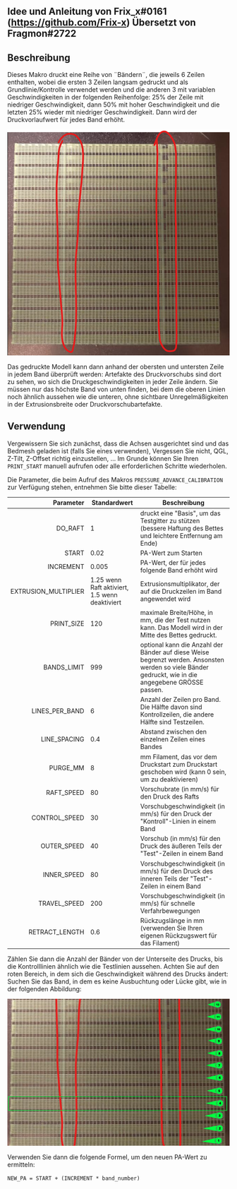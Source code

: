 ## Idee und Anleitung von Frix_x#0161 (https://github.com/Frix-x) Übersetzt von Fragmon#2722 

## Beschreibung

Dieses Makro druckt eine Reihe von ¨Bändern¨, die jeweils 6 Zeilen enthalten, wobei die ersten 3 Zeilen langsam gedruckt und als Grundlinie/Kontrolle verwendet werden und die anderen 3 mit variablen Geschwindigkeiten in der folgenden Reihenfolge: 25% der Zeile mit niedriger Geschwindigkeit, dann 50% mit hoher Geschwindigkeit und die letzten 25% wieder mit niedriger Geschwindigkeit. Dann wird der Druckvorlaufwert für jedes Band erhöht.

![PA_calibration.png](../images/pa_calibration.png)

Das gedruckte Modell kann dann anhand der obersten und untersten Zeile in jedem Band überprüft werden: Artefakte des Druckvorschubs sind dort zu sehen, wo sich die Druckgeschwindigkeiten in jeder Zeile ändern. Sie müssen nur das höchste Band von unten finden, bei dem die oberen Linien noch ähnlich aussehen wie die unteren, ohne sichtbare Unregelmäßigkeiten in der Extrusionsbreite oder Druckvorschubartefakte.


## Verwendung

Vergewissern Sie sich zunächst, dass die Achsen ausgerichtet sind und das Bedmesh geladen ist (falls Sie eines verwenden), Vergessen Sie nicht, QGL, Z-Tilt, Z-Offset richtig einzustellen, ... Im Grunde können Sie Ihren `PRINT_START` manuell aufrufen oder alle erforderlichen Schritte wiederholen.

Die Parameter, die beim Aufruf des Makros `PRESSURE_ADVANCE_CALIBRATION` zur Verfügung stehen, entnehmen Sie bitte dieser Tabelle:

| Parameter | Standardwert | Beschreibung |
|-----------:|---------------|-------------|
|DO_RAFT|1|druckt eine "Basis", um das Testgitter zu stützen (bessere Haftung des Bettes und leichtere Entfernung am Ende)|
|START|0.02|PA-Wert zum Starten|
|INCREMENT|0.005|PA-Wert, der für jedes folgende Band erhöht wird|
|EXTRUSION_MULTIPLIER|1.25 wenn Raft aktiviert, 1.5 wenn deaktiviert|Extrusionsmultiplikator, der auf die Druckzeilen im Band angewendet wird|
|PRINT_SIZE|120|maximale Breite/Höhe, in mm, die der Test nutzen kann. Das Modell wird in der Mitte des Bettes gedruckt.
|BANDS_LIMIT|999|optional kann die Anzahl der Bänder auf diese Weise begrenzt werden. Ansonsten werden so viele Bänder gedruckt, wie in die angegebene GRÖSSE passen.
|LINES_PER_BAND|6|Anzahl der Zeilen pro Band. Die Hälfte davon sind Kontrollzeilen, die andere Hälfte sind Testzeilen.
|LINE_SPACING|0.4|Abstand zwischen den einzelnen Zeilen eines Bandes
|PURGE_MM|8|mm Filament, das vor dem Druckstart zum Druckstart geschoben wird (kann 0 sein, um zu deaktivieren)|
|RAFT_SPEED|80|Vorschubrate (in mm/s) für den Druck des Rafts|
|CONTROL_SPEED|30|Vorschubgeschwindigkeit (in mm/s) für den Druck der "Kontroll"-Linien in einem Band
|OUTER_SPEED|40|Vorschub (in mm/s) für den Druck des äußeren Teils der "Test"-Zeilen in einem Band
|INNER_SPEED|80|Vorschubgeschwindigkeit (in mm/s) für den Druck des inneren Teils der "Test"-Zeilen in einem Band
|TRAVEL_SPEED|200|Vorschubgeschwindigkeit (in mm/s) für schnelle Verfahrbewegungen
|RETRACT_LENGTH|0.6|Rückzugslänge in mm (verwenden Sie Ihren eigenen Rückzugswert für das Filament)|

Zählen Sie dann die Anzahl der Bänder von der Unterseite des Drucks, bis die Kontrolllinien ähnlich wie die Testlinien aussehen. Achten Sie auf den roten Bereich, in dem sich die Geschwindigkeit während des Drucks ändert: Suchen Sie das Band, in dem es keine Ausbuchtung oder Lücke gibt, wie in der folgenden Abbildung:

![band count](../images/pa_calibration_band_count.png)

Verwenden Sie dann die folgende Formel, um den neuen PA-Wert zu ermitteln:

```
NEW_PA = START + (INCREMENT * band_number)

